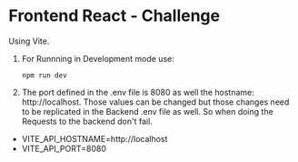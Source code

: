 # Frontend React - Challenge

Using Vite. 

1. For Runnning in Development mode use:
   ```
   npm run dev
   ```
2. The port defined in the .env file is 8080 as well the hostname: http://localhost.
   Those values can be changed but those changes need to be replicated in the Backend .env file as well. So when doing the Requests to the backend don't fail.

* VITE_API_HOSTNAME=http://localhost
* VITE_API_PORT=8080
